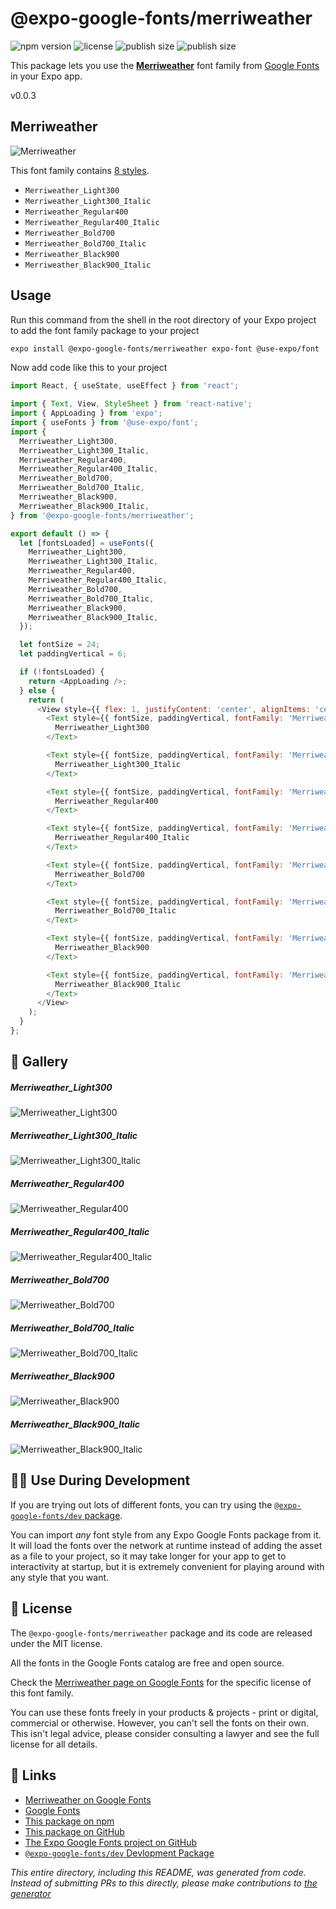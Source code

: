 # @expo-google-fonts/merriweather

![npm version](https://flat.badgen.net/npm/v/@expo-google-fonts/merriweather)
![license](https://flat.badgen.net/github/license/expo/google-fonts)
![publish size](https://flat.badgen.net/packagephobia/install/@expo-google-fonts/merriweather)
![publish size](https://flat.badgen.net/packagephobia/publish/@expo-google-fonts/merriweather)

This package lets you use the [**Merriweather**](https://fonts.google.com/specimen/Merriweather) font family from [Google Fonts](https://fonts.google.com/) in your Expo app.

v0.0.3

## Merriweather

![Merriweather](./font-family.png)

This font family contains [8 styles](#-gallery).

- `Merriweather_Light300`
- `Merriweather_Light300_Italic`
- `Merriweather_Regular400`
- `Merriweather_Regular400_Italic`
- `Merriweather_Bold700`
- `Merriweather_Bold700_Italic`
- `Merriweather_Black900`
- `Merriweather_Black900_Italic`

## Usage

Run this command from the shell in the root directory of your Expo project to add the font family package to your project
```sh
expo install @expo-google-fonts/merriweather expo-font @use-expo/font
```

Now add code like this to your project
```js
import React, { useState, useEffect } from 'react';

import { Text, View, StyleSheet } from 'react-native';
import { AppLoading } from 'expo';
import { useFonts } from '@use-expo/font';
import {
  Merriweather_Light300,
  Merriweather_Light300_Italic,
  Merriweather_Regular400,
  Merriweather_Regular400_Italic,
  Merriweather_Bold700,
  Merriweather_Bold700_Italic,
  Merriweather_Black900,
  Merriweather_Black900_Italic,
} from '@expo-google-fonts/merriweather';

export default () => {
  let [fontsLoaded] = useFonts({
    Merriweather_Light300,
    Merriweather_Light300_Italic,
    Merriweather_Regular400,
    Merriweather_Regular400_Italic,
    Merriweather_Bold700,
    Merriweather_Bold700_Italic,
    Merriweather_Black900,
    Merriweather_Black900_Italic,
  });

  let fontSize = 24;
  let paddingVertical = 6;

  if (!fontsLoaded) {
    return <AppLoading />;
  } else {
    return (
      <View style={{ flex: 1, justifyContent: 'center', alignItems: 'center' }}>
        <Text style={{ fontSize, paddingVertical, fontFamily: 'Merriweather_Light300' }}>
          Merriweather_Light300
        </Text>

        <Text style={{ fontSize, paddingVertical, fontFamily: 'Merriweather_Light300_Italic' }}>
          Merriweather_Light300_Italic
        </Text>

        <Text style={{ fontSize, paddingVertical, fontFamily: 'Merriweather_Regular400' }}>
          Merriweather_Regular400
        </Text>

        <Text style={{ fontSize, paddingVertical, fontFamily: 'Merriweather_Regular400_Italic' }}>
          Merriweather_Regular400_Italic
        </Text>

        <Text style={{ fontSize, paddingVertical, fontFamily: 'Merriweather_Bold700' }}>
          Merriweather_Bold700
        </Text>

        <Text style={{ fontSize, paddingVertical, fontFamily: 'Merriweather_Bold700_Italic' }}>
          Merriweather_Bold700_Italic
        </Text>

        <Text style={{ fontSize, paddingVertical, fontFamily: 'Merriweather_Black900' }}>
          Merriweather_Black900
        </Text>

        <Text style={{ fontSize, paddingVertical, fontFamily: 'Merriweather_Black900_Italic' }}>
          Merriweather_Black900_Italic
        </Text>
      </View>
    );
  }
};

```

## 🔡 Gallery

##### Merriweather_Light300
![Merriweather_Light300](./8e88a5324d8b8b44503a016700f8509fb935a78d5668c821daa0092bfea21493.ttf.png)

##### Merriweather_Light300_Italic
![Merriweather_Light300_Italic](./328531f24df7325999a988ae9020486990b3f719e0380ebc4c92287bf487a8ff.ttf.png)

##### Merriweather_Regular400
![Merriweather_Regular400](./7c2d3ddfee4c635410c77868a5443efcbf7f660b64d159ba2cbd7d03f43e02f3.ttf.png)

##### Merriweather_Regular400_Italic
![Merriweather_Regular400_Italic](./ec0e385dcae93a7bfa85adcf27ca8465f179fba9a112e05f07384561b29a4b1a.ttf.png)

##### Merriweather_Bold700
![Merriweather_Bold700](./853dd62f5464fdb7677eeceedf17f771b710501d4fb15dd7076912d7430e92e3.ttf.png)

##### Merriweather_Bold700_Italic
![Merriweather_Bold700_Italic](./acca91ffc59368ee6894a41c9c417f5d2ec9f03c2c181b8e90013e49a401caf4.ttf.png)

##### Merriweather_Black900
![Merriweather_Black900](./aeb362f6ad7c32d24b6a96265394b98c1da77b6620d79ecace57a083ff21c9d2.ttf.png)

##### Merriweather_Black900_Italic
![Merriweather_Black900_Italic](./c6aef6fa65ac3afe1f4e813c13cc623329ddae356f8fa330370e3f1cd754f928.ttf.png)


## 👩‍💻 Use During Development

If you are trying out lots of different fonts, you can try using the [`@expo-google-fonts/dev` package](https://github.com/expo/google-fonts/tree/master/font-packages/dev#readme).

You can import *any* font style from any Expo Google Fonts package from it. It will load the fonts
over the network at runtime instead of adding the asset as a file to your project, so it may take longer
for your app to get to interactivity at startup, but it is extremely convenient
for playing around with any style that you want.

## 📖 License

The `@expo-google-fonts/merriweather` package and its code are released under the MIT license.

All the fonts in the Google Fonts catalog are free and open source.

Check the [Merriweather page on Google Fonts](https://fonts.google.com/specimen/Merriweather) for the specific license of this font family.

You can use these fonts freely in your products & projects - print or digital, commercial or otherwise. However, you can't sell the fonts on their own. This isn't legal advice, please consider consulting a lawyer and see the full license for all details.

## 🔗 Links

- [Merriweather on Google Fonts](https://fonts.google.com/specimen/Merriweather)
- [Google Fonts](https://fonts.google.com/)
- [This package on npm](https://www.npmjs.com/package/@expo-google-fonts/merriweather)
- [This package on GitHub](https://github.com/expo/google-fonts/tree/master/font-packages/merriweather)
- [The Expo Google Fonts project on GitHub](https://github.com/expo/google-fonts)
- [`@expo-google-fonts/dev` Devlopment Package](https://github.com/expo/google-fonts/tree/master/font-packages/dev)


*This entire directory, including this README, was generated from code. Instead of submitting PRs to this directly, please make contributions to [the generator](https://github.com/expo/google-fonts/tree/master/packages/generator)*
